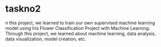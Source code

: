 # taskno2
n this project, we learned to train our own supervised machine learning model using Iris Flower Classification Project with Machine Learning. Through this project, we learned about machine learning, data analysis, data visualization, model creation, etc.
